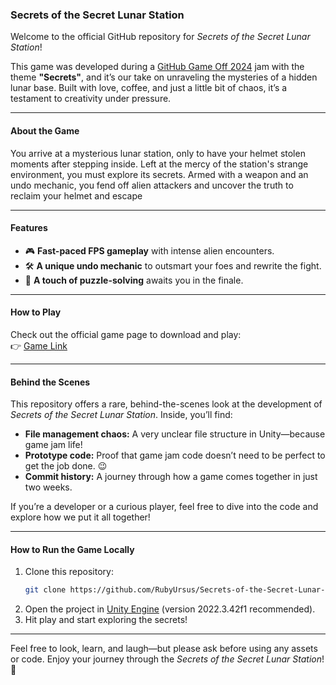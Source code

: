 ### **Secrets of the Secret Lunar Station**  

Welcome to the official GitHub repository for *Secrets of the Secret Lunar Station*! 

This game was developed during a [GitHub Game Off 2024](https://itch.io/jam/game-off-2024) jam with the theme **"Secrets"**, and it’s our take on unraveling the mysteries of a hidden lunar base. Built with love, coffee, and just a little bit of chaos, it’s a testament to creativity under pressure.  

---

#### **About the Game**  
You arrive at a mysterious lunar station, only to have your helmet stolen moments after stepping inside. Left at the mercy of the station's strange environment, you must explore its secrets. Armed with a weapon and an undo mechanic, you fend off alien attackers and uncover the truth to reclaim your helmet and escape

---

#### **Features**  
- 🎮 **Fast-paced FPS gameplay** with intense alien encounters.  
- 🛠️ **A unique undo mechanic** to outsmart your foes and rewrite the fight.  
- 🧩 **A touch of puzzle-solving** awaits you in the finale.  

---

#### **How to Play**  
Check out the official game page to download and play:  
👉 [Game Link](https://ruby-ursus.itch.io/secrets-of-the-secret-lunar-station)  

---


#### **Behind the Scenes**  
This repository offers a rare, behind-the-scenes look at the development of *Secrets of the Secret Lunar Station*. Inside, you’ll find:  

- **File management chaos:** A very unclear file structure in Unity—because game jam life!  
- **Prototype code:** Proof that game jam code doesn’t need to be perfect to get the job done. 😉  
- **Commit history:** A journey through how a game comes together in just two weeks.  

If you’re a developer or a curious player, feel free to dive into the code and explore how we put it all together!  

---

#### **How to Run the Game Locally**  
1. Clone this repository:  
   ```bash  
   git clone https://github.com/RubyUrsus/Secrets-of-the-Secret-Lunar-Station.git  
   ```  
2. Open the project in [Unity Engine](https://unity.com/) (version 2022.3.42f1 recommended).  
3. Hit play and start exploring the secrets!  

---

 Feel free to look, learn, and laugh—but please ask before using any assets or code. Enjoy your journey through the *Secrets of the Secret Lunar Station*! 🌌  
